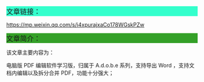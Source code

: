 <div style="background-color:#33ffcc;font-size:18px">文章链接：</div>



https://mp.weixin.qq.com/s/i4xpurajxaCo178WGskPZw



<div style="background-color:RGB(52,160,40);font-size:18px">文章简介：</div>

该文章主要内容为：

电脑版 PDF 编辑软件学习版，归属于 A.d.o.b.e 系列，支持导出 Word ，支持文档内编辑以及拆分合并 PDF，功能十分强大；

